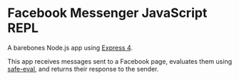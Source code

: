 # Facebook Messenger JavaScript REPL

A barebones Node.js app using [Express 4](http://expressjs.com/).

This app receives messages sent to a Facebook page, evaluates them using [safe-eval](https://www.npmjs.com/package/safe-eval), and returns their response to the sender.


